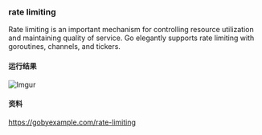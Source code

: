 ### rate limiting
Rate limiting is an important mechanism for controlling resource utilization and maintaining quality of service. Go elegantly supports rate limiting with goroutines, channels, and tickers.

#### 运行结果
![Imgur](https://i.imgur.com/CMjhMoK.png)

#### 资料
https://gobyexample.com/rate-limiting